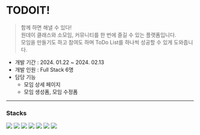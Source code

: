 # TODOIT!
> 함께 하면 해낼 수 있다! <br>
> 원데이 클래스와 소모임, 커뮤니티를 한 번에 즐길 수 있는 플랫폼입니다. <br>
> 모임을 만들기도 하고 참여도 하며 ToDo List를 하나씩 성공할 수 있게 도와줍니다. <br>
-  개발 기간 : 2024. 01.22 ~ 2024. 02.13
-  개발 인원 : Full Stack 6명
-  담당 기능
    + 모임 상세 페이지
    + 모임 생성폼, 모임 수정폼
   
<hr>

### Stacks
<div>
  <img src="https://img.shields.io/badge/Java-ED8B00?style=for-the-badge&logo=openjdk&logoColor=white"/>
  <img src="https://img.shields.io/badge/JavaScript-F7DF1E?style=for-the-badge&logo=JavaScript&logoColor=white"/>
  <img src="https://img.shields.io/badge/HTML-239120?style=for-the-badge&logo=html5&logoColor=white"/>
  <img src="https://img.shields.io/badge/CSS-239120?&style=for-the-badge&logo=css3&logoColor=white"/>
  <img src="https://img.shields.io/badge/Bootstrap-563D7C?style=for-the-badge&logo=bootstrap&logoColor=white"/>
  <img src="https://img.shields.io/badge/Oracle-F80000?style=for-the-badge&logo=oracle&logoColor=black"/>
  <img src="https://img.shields.io/badge/Eclipse-2C2255?style=for-the-badge&logo=eclipse&logoColor=white"/>
</div>
